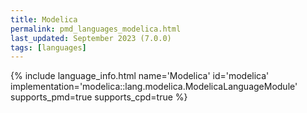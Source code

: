 ```yaml
---
title: Modelica
permalink: pmd_languages_modelica.html
last_updated: September 2023 (7.0.0)
tags: [languages]
---
```


{% include language_info.html name='Modelica' id='modelica' implementation='modelica::lang.modelica.ModelicaLanguageModule' supports_pmd=true supports_cpd=true %}
